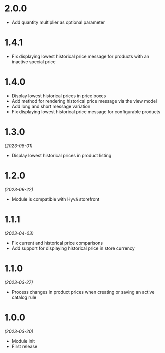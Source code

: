 # 2.0.0
- Add quantity multiplier as optional parameter

# 1.4.1
- Fix displaying lowest historical price message for products with an inactive special price

# 1.4.0
- Display lowest historical prices in price boxes
- Add method for rendering historical price message via the view model
- Add long and short message variation
- Fix displaying lowest historical price message for configurable products

# 1.3.0
*(2023-08-01)*

- Display lowest historical prices in product listing

# 1.2.0
*(2023-06-22)*

- Module is compatible with Hyvä storefront

# 1.1.1
*(2023-04-03)*

- Fix current and historical price comparisons
- Add support for displaying historical price in store currency

# 1.1.0
*(2023-03-27)*

- Process changes in product prices when creating or saving an active catalog rule

# 1.0.0
*(2023-03-20)*

- Module init
- First release

